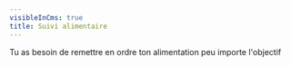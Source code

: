 ```yaml
---
visibleInCms: true
title: Suivi alimentaire
---
```

Tu as besoin de remettre en ordre ton alimentation peu importe l'objectif